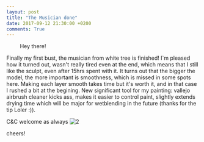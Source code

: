 ```yaml
---
layout: post
title: "The Musician done"
date: 2017-09-12 21:30:00 +0200
comments: True
---
```


&nbsp;&nbsp;&nbsp;&nbsp;&nbsp;&nbsp;&nbsp;&nbsp;
Hey there!

Finally my first bust, the musician from white tree is finished!
I`m pleased how it turned out, wasn't really tired even at the end, which means that I still like the sculpt, even after 15hrs spent with it.
It turns out that the bigger the model, the more important is smoothness, which is missed in some spots here. Making each layer smooth takes time but it's worth it, and in that case I rushed a bit at the begining. 
New significant tool for my painting: vallejo airbrush cleaner kicks ass, makes it easier to control paint, slightly extends drying time which will be major for wetblending in the future (thanks for the tip Loler :)).

C&C welcome as always
![2](http://www.coolminiornot.com/pics/pics16/img5960b0324bed8.jpg)

cheers!